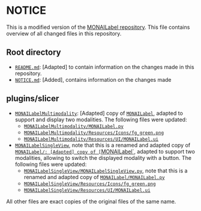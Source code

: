 # NOTICE

This is a modified version of the [MONAILabel repository](https://github.com/Project-MONAI/MONAILabel). This file contains overview of all changed files in this repository.

## Root directory

* [`README.md`](./README.md): [Adapted] to contain information on the changes made in this repository.
* [`NOTICE.md`](./NOTICE.md): [Added], contains information on the changes made

## plugins/slicer
* [`MONAILabelMultimodality`](./plugins/slicer/MONAILabelMultimodality): [Adapted] copy of [`MONAILabel`](./plugins/slicer/MONAILabel), adapted to support and display two modalities. The following files were updated:
  - [`MONAILabelMultimodality/MONAILabel.py`](./plugins/slicer/MONAILabelMultimodality/MONAILabel.py)
  - [`MONAILabelMultimodality/Resources/Icons/fg_green.png`](./plugins/slicer/MONAILabelMultimodality/Resources/Icons/fg_green.png)
  - [`MONAILabelMultimodality/Resources/UI/MONAILabel.ui`](./plugins/slicer/MONAILabelMultimodality/Resources/UI/MONAILabel.ui)
* [`MONAILabelSingleView`](./plugins/slicer/MONAILabelSingleView), note that this is a renamed and adapted copy of [`MONAILabel/: [Adapted] copy of [`MONAILabel`](./plugins/slicer/MONAILabel), adapted to support two modalities, allowing to switch the displayed modality with a button. The following files were updated: 
  - [`MONAILabelSingleView/MONAILabelSingleView.py`](./plugins/slicer/MONAILabelSingleView/MONAILabelSingleView.py), note that this is a renamed and adapted copy of [`MONAILabel/MONAILabel.py`](./plugins/slicer/MONAILabel/MONAILabel.py)
  - [`MONAILabelSingleView/Resources/Icons/fg_green.png`](./plugins/slicer/MONAILabelSingleView/Resources/Icons/fg_green.png)
  - [`MONAILabelSingleView/Resources/UI/MONAILabel.ui`](./plugins/slicer/MONAILabelSingleView/Resources/UI/MONAILabel.ui)

All other files are exact copies of the original files of the same name.